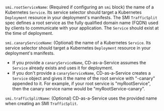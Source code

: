`smi.rootServiceName`: (Required if configuring an `smi` block) the name of a Kubernetes `Service`. Its service selector should target a Kubernetes `Deployment` resource in your deployment's manifests. The SMI `TrafficSplit` spec defines a root service as the fully qualified domain name (FQDN) used by clients to communicate with your application. The `Service` should exist at the time of deployment. 

`smi.canaryServiceName`: (Optional) the name of a Kubernetes `Service`. Its service selector should target a Kubernetes `Deployment` resource in your deployment's manifests.
- If you provide a `canaryServiceName`, CD-as-a-Service assumes the `Service` already exists and uses it for deployment.
- If you don't provide a `canaryServiceName`, CD-as-a-Service creates a `Service` object and gives it the name of the root service with "-canary" appended to it. For example, if your root service is "myRootService", then the canary service name would be "myRootService-canary".

`smi.trafficSplitName`: (Optional) CD-as-a-Service uses the provided name when creating an SMI `TrafficSplit`.
